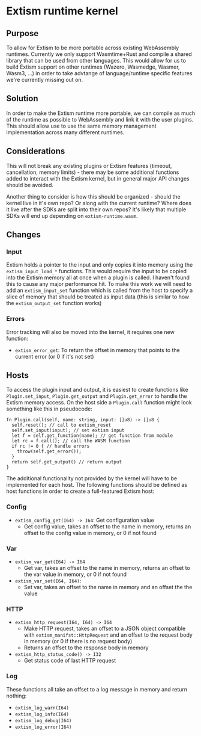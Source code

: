 # Extism runtime kernel

## Purpose

To allow for Extism to be more portable across existing WebAssembly runtimes. Currently we only support Wasmtime+Rust
and compile a shared library that can be used from other languages. This would allow for us to build Extism support
on other runtimes (Wazero, Wasmedge, Wasmer, Wasm3, ...) in order to take advtange of language/runtime specific features
we're currently missing out on.

## Solution

In order to make the Extism runtime more portable, we can compile as much of the runtime as possible to WebAssembly and link it with
the user plugins. This should allow use to use the same memory management implementation across many different runtimes.

## Considerations

This will not break any existing plugins or Extism features (timeout, cancellation, memory limits) - there may be some additional
functions added to interact with the Extism kernel, but in general major API changes should be avoided.

Another thing to consider is how this should be organized - should the kernel live in it's own repo? Or along with the current
runtime? Where does it live after the SDKs are split into their own repos? It's likely that multiple SDKs will end up depending
on `extism-runtime.wasm`.
 
## Changes

### Input

Extism holds a pointer to the input and only copies it into memory using the `extism_input_load_*` functions. This
would require the input to be copied into the Extism memory all at once when a plugin is called. I haven't found this 
to cause any major performance hit. To make this work we will need to add an `extism_input_set` function which is called
from the host to specify a slice of memory that should be treated as input data (this is similar to how the `extism_output_set`
function works)

### Errors

Error tracking will also be moved into the kernel, it requires one new function:
- `extism_error_get`: To return the offset in memory that points to the current error (or 0 if it's not set)

## Hosts

To access the plugin input and output, it is easiest to create functions like `Plugin.set_input`, `Plugin.get_output` and `Plugin.get_error`
to handle the Extism memory access. On the host side a `Plugin.call` function might look something like this in pseudocode:

```
fn Plugin.call(self, name: string, input: []u8) -> []u8 {
  self.reset(); // call to extism_reset
  self.set_input(input); // set extism input
  let f = self.get_function(name); // get function from module
  let rc = f.call(); // call the WASM function
  if rc != 0 { // handle errors
    throw(self.get_error());
  }
  return self.get_output() // return output
}
```

The additional functionality not provided by the kernel will have to be implemented for each host. The following functions should
be defined as host functions in order to create a full-featured Extism host:

### Config

- `extism_config_get(I64) -> I64`: Get configuration value
  - Get config value, takes an offset to the name in memory, returns an offset to the config value in memory, or 0 if not found 

### Var

- `extism_var_get(I64) -> I64`
  - Get var, takes an offset to the name in memory, returns an offset to the var value in memory, or 0 if not found 
- `extism_var_set(I64, I64)`: 
  - Set var, takes an offset to the name in memory and an offset the the value

### HTTP

- `extism_http_request(I64, I64) -> I64`
  - Make HTTP request, takes an offset to a JSON object compatible with `extism_manifst::HttpRequest` and an offset to the request body
    in memory (or 0 if there is no request body)
  - Returns an offset to the response body in memory
- `extism_http_status_code() -> I32`
  - Get status code of last HTTP request

### Log

These functions all take an offset to a log message in memory and return nothing:

- `extism_log_warn(I64)`
- `extism_log_info(I64)`
- `extism_log_debug(I64)`
- `extism_log_error(I64)`

